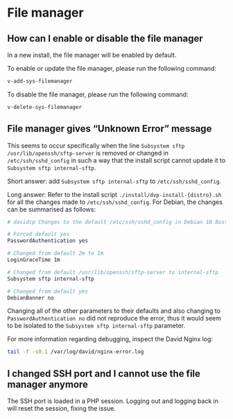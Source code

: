 # File manager

## How can I enable or disable the file manager

In a new install, the file manager will be enabled by default.

To enable or update the file manager, please run the following command:

```bash
v-add-sys-filemanager
```

To disable the file manager, please run the following command:

```bash
v-delete-sys-filemanager
```

## File manager gives “Unknown Error” message

This seems to occur specifically when the line `Subsystem sftp /usr/lib/openssh/sftp-server` is removed or changed in `/etc/ssh/sshd_config` in such a way that the install script cannot update it to `Subsystem sftp internal-sftp`.

Short answer: add `Subsystem sftp internal-sftp` to `/etc/ssh/sshd_config`.

Long answer: Refer to the install script `./install/dvp-install-{distro}.sh` for all the changes made to `/etc/ssh/sshd_config`. For Debian, the changes can be summarised as follows:

```bash
# davidcp Changes to the default /etc/ssh/sshd_config in Debian 10 Buster

# Forced default yes
PasswordAuthentication yes

# Changed from default 2m to 1m
LoginGraceTime 1m

# Changed from default /usr/lib/openssh/sftp-server to internal-sftp
Subsystem sftp internal-sftp

# Changed from default yes
DebianBanner no
```

Changing all of the other parameters to their defaults and also changing to `PasswordAuthentication no` did not reproduce the error, thus it would seem to be isolated to the `Subsystem sftp internal-sftp` parameter.

For more information regarding debugging, inspect the David Nginx log:

```bash
tail -f -s0.1 /var/log/david/nginx-error.log
```

## I changed SSH port and I cannot use the file manager anymore

The SSH port is loaded in a PHP session. Logging out and logging back in will reset the session, fixing the issue.
